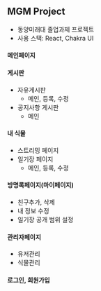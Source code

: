 ## MGM Project
- 동양미래대 졸업과제 프로젝트
- 사용 스택: React, Chakra UI

#### 메인페이지
#### 게시판
- 자유게시판
  - 메인, 등록, 수정
- 공지사항 게시판
  - 메인
#### 내 식물
- 스트리밍 페이지
- 일기장 페이지
  - 메인, 등록, 수정
#### 방명록페이지(마이페이지)
- 친구추가, 삭제
- 내 정보 수정
- 일기장 공개 범위 설정
#### 관리자페이지
- 유저관리
- 식물관리
#### 로그인, 회원가입
